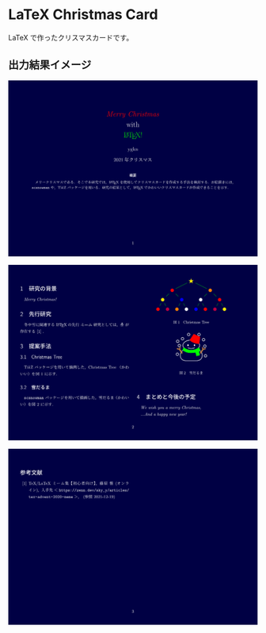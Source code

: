 # LaTeX Christmas Card

LaTeX で作ったクリスマスカードです。

## 出力結果イメージ

![1枚目](./images/page-1.png)

![2枚目](./images/page-2.png)

![3枚目](./images/page-3.png)
